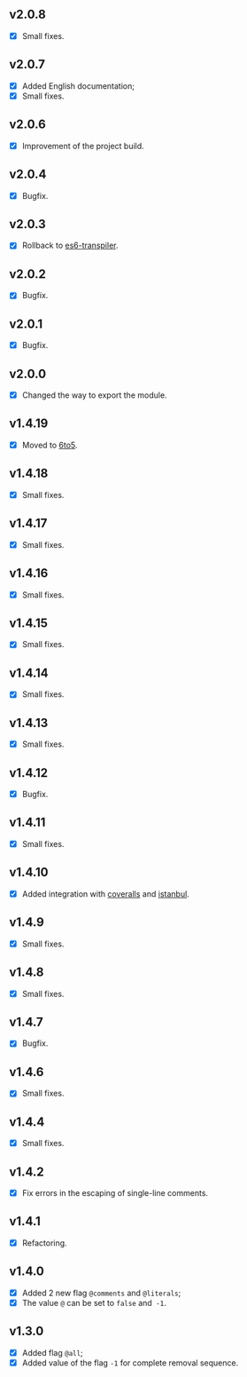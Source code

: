 ## v2.0.8

- [x] Small fixes.

## v2.0.7

- [x] Added English documentation;
- [x] Small fixes.

## v2.0.6

- [x] Improvement of the project build.

## v2.0.4

- [x] Bugfix.

## v2.0.3

- [x] Rollback to [es6-transpiler](https://github.com/termi/es6-transpiler).

## v2.0.2

- [x] Bugfix.

## v2.0.1

- [x] Bugfix.

## v2.0.0

- [x] Changed the way to export the module.

## v1.4.19

- [x] Moved to [6to5](https://github.com/6to5/6to5).

## v1.4.18

- [x] Small fixes.

## v1.4.17

- [x] Small fixes.

## v1.4.16

- [x] Small fixes.

## v1.4.15

- [x] Small fixes.

## v1.4.14

- [x] Small fixes.

## v1.4.13

- [x] Small fixes.

## v1.4.12

- [x] Bugfix.

## v1.4.11

- [x] Small fixes.

## v1.4.10

- [x] Added integration with [coveralls](https://github.com/cainus/node-coveralls) and [istanbul](https://github.com/gotwarlost/istanbul).

## v1.4.9

- [x] Small fixes.

## v1.4.8

- [x] Small fixes.

## v1.4.7

- [x] Bugfix.

## v1.4.6

- [x] Small fixes.

## v1.4.4

- [x] Small fixes.

## v1.4.2

- [x] Fix errors in the escaping of single-line comments.

## v1.4.1

- [x] Refactoring.

## v1.4.0

- [x] Added 2 new flag `@comments` and `@literals`;
- [x] The value `@` can be set to `false` and` -1`.

## v1.3.0

- [x] Added flag `@all`;
- [x] Added value of the flag `-1` for complete removal sequence.
